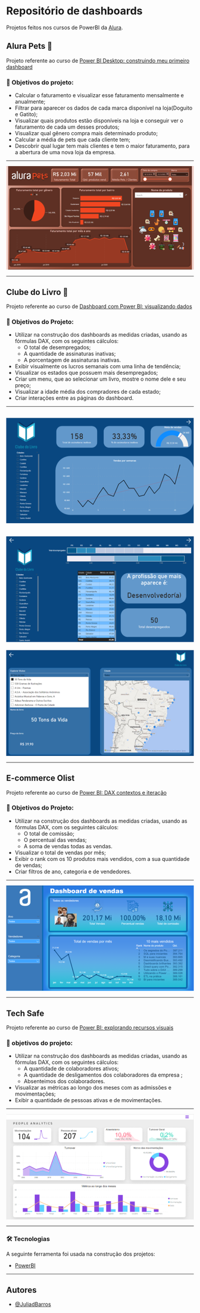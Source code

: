 # Repositório de dashboards 

Projetos feitos nos cursos de PowerBI da [Alura](https://www.alura.com.br/).

## Alura Pets :paw_prints:
Projeto referente ao curso de [Power BI Desktop: construindo meu primeiro dashboard](https://www.alura.com.br/curso-online-power-bi-desktop-construindo-primeiro-dashboard)
### 🎯 Objetivos do projeto:
- Calcular o faturamento e visualizar esse faturamento mensalmente e anualmente;
- Filtrar para aparecer os dados de cada marca disponível na loja(Doguito e Gatito);
- Visualizar quais produtos estão disponíveis na loja e conseguir ver o faturamento de cada um desses produtos;
- Visualizar qual gênero compra mais determinado produto;
- Calcular a média de pets que cada cliente tem;
- Descobrir qual lugar tem mais clientes e tem o maior faturamento, para a abertura de uma nova loja da empresa.

---
![Pet alura](Alura_Pet/Alura_Pets.png)

---
## Clube do Livro :blue_book:
Projeto referente ao curso de [Dashboard com Power BI: visualizando dados](https://www.alura.com.br/curso-online-dashboard-power-bi-visualizando-dados)
### 🎯 Objetivos do Projeto:
- Utilizar na construção dos dashboards as medidas criadas, usando as fórmulas DAX, com os seguintes cálculos:
  - O total de desempregados;
  - A quantidade de assinaturas inativas;
  - A porcentagem de assinaturas inativas.
- Exibir visualmente os lucros semanais com uma linha de tendência;
- Visualizar os estados que possuem mais desempregados;
- Criar um menu, que ao selecionar um livro, mostre o nome dele e seu preço;
- Visualizar a idade média dos compradores de cada estado;
- Criar interações entre as páginas do dashboard.

--- 
![Clube do Livro1](Clube_do_livro/Clube_do_Livro1.png)
---
![Clube do Livro2](Clube_do_livro/Clube_do_Livro2.png)
---
![Clube do Livro3](Clube_do_livro/Clube_do_Livro3.png)

---
## E-commerce Olist
Projeto referente ao curso de [Power BI: DAX contextos e iteração](https://www.alura.com.br/curso-online-power-bi-dax-contextos-iteracao)
### 🎯 Objetivos do Projeto:
- Utilizar na construção dos dashboards as medidas criadas, usando as fórmulas DAX, com os seguintes cálculos:
  - O total de comissão; 
  - O percentual das vendas;
  - A soma de vendas todas as vendas.
- Visualizar o total de vendas por mês;
- Exibir o rank com os 10 produtos mais vendidos, com a sua quantidade de vendas;
- Criar filtros de ano, categoria e de vendedores.

---
![E-commerce Olist](E-commerce_olist/E-commerce_Olist.png)

---
## Tech Safe
Projeto referente ao curso de [Power BI: explorando recursos visuais](https://cursos.alura.com.br/course/power-bi-recursos-visuais)
### 🎯 objetivos do projeto:
- Utilizar na construção dos dashboards as medidas criadas, usando as fórmulas DAX, com os seguintes cálculos:
  - A quantidade de colaboradores ativos;
  - A quantidade de desligamentos dos colaboradores da empresa ;
  - Absenteimos dos colaboradores.
- Visualizar as métricas ao longo dos meses com as admissões e movimentações;
- Exibir a quantidade de pessoas ativas e de movimentações.

---
![Tech Safe](Tech_Safe/Tech_Safe.png)

---
### 🛠 Tecnologias

A seguinte ferramenta foi usada na construção dos projetos:
- [PowerBI](https://powerbi.microsoft.com/pt-br/desktop/)

---
## Autores

- [@JuliadBarros](https://github.com/JuliadBarros)
